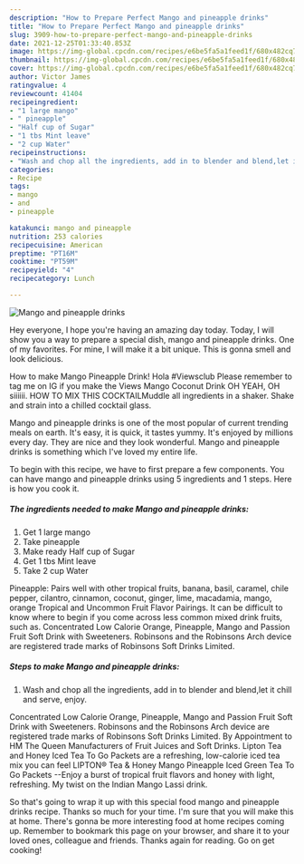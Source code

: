 ```yaml
---
description: "How to Prepare Perfect Mango and pineapple drinks"
title: "How to Prepare Perfect Mango and pineapple drinks"
slug: 3909-how-to-prepare-perfect-mango-and-pineapple-drinks
date: 2021-12-25T01:33:40.853Z
image: https://img-global.cpcdn.com/recipes/e6be5fa5a1feed1f/680x482cq70/mango-and-pineapple-drinks-recipe-main-photo.jpg
thumbnail: https://img-global.cpcdn.com/recipes/e6be5fa5a1feed1f/680x482cq70/mango-and-pineapple-drinks-recipe-main-photo.jpg
cover: https://img-global.cpcdn.com/recipes/e6be5fa5a1feed1f/680x482cq70/mango-and-pineapple-drinks-recipe-main-photo.jpg
author: Victor James
ratingvalue: 4
reviewcount: 41404
recipeingredient:
- "1 large mango"
- " pineapple"
- "Half cup of Sugar"
- "1 tbs Mint leave"
- "2 cup Water"
recipeinstructions:
- "Wash and chop all the ingredients, add in to blender and blend,let it chill and serve, enjoy."
categories:
- Recipe
tags:
- mango
- and
- pineapple

katakunci: mango and pineapple 
nutrition: 253 calories
recipecuisine: American
preptime: "PT16M"
cooktime: "PT59M"
recipeyield: "4"
recipecategory: Lunch

---
```



![Mango and pineapple drinks](https://img-global.cpcdn.com/recipes/e6be5fa5a1feed1f/680x482cq70/mango-and-pineapple-drinks-recipe-main-photo.jpg)

Hey everyone, I hope you're having an amazing day today. Today, I will show you a way to prepare a special dish, mango and pineapple drinks. One of my favorites. For mine, I will make it a bit unique. This is gonna smell and look delicious.

How to make Mango Pineapple Drink! Hola #Viewsclub Please remember to tag me on IG if you make the Views Mango Coconut Drink OH YEAH, OH siiiiii. HOW TO MIX THIS COCKTAILMuddle all ingredients in a shaker. Shake and strain into a chilled cocktail glass.

Mango and pineapple drinks is one of the most popular of current trending meals on earth. It's easy, it is quick, it tastes yummy. It's enjoyed by millions every day. They are nice and they look wonderful. Mango and pineapple drinks is something which I've loved my entire life.


To begin with this recipe, we have to first prepare a few components. You can have mango and pineapple drinks using 5 ingredients and 1 steps. Here is how you cook it.

<!--inarticleads1-->

##### The ingredients needed to make Mango and pineapple drinks:

1. Get 1 large mango
1. Take  pineapple
1. Make ready Half cup of Sugar
1. Get 1 tbs Mint leave
1. Take 2 cup Water


Pineapple: Pairs well with other tropical fruits, banana, basil, caramel, chile pepper, cilantro, cinnamon, coconut, ginger, lime, macadamia, mango, orange Tropical and Uncommon Fruit Flavor Pairings. It can be difficult to know where to begin if you come across less common mixed drink fruits, such as. Concentrated Low Calorie Orange, Pineapple, Mango and Passion Fruit Soft Drink with Sweeteners. Robinsons and the Robinsons Arch device are registered trade marks of Robinsons Soft Drinks Limited. 

<!--inarticleads2-->

##### Steps to make Mango and pineapple drinks:

1. Wash and chop all the ingredients, add in to blender and blend,let it chill and serve, enjoy.


Concentrated Low Calorie Orange, Pineapple, Mango and Passion Fruit Soft Drink with Sweeteners. Robinsons and the Robinsons Arch device are registered trade marks of Robinsons Soft Drinks Limited. By Appointment to HM The Queen Manufacturers of Fruit Juices and Soft Drinks. Lipton Tea and Honey Iced Tea To Go Packets are a refreshing, low-calorie iced tea mix you can feel LIPTON® Tea &amp; Honey Mango Pineapple Iced Green Tea To Go Packets --Enjoy a burst of tropical fruit flavors and honey with light, refreshing. My twist on the Indian Mango Lassi drink. 

So that's going to wrap it up with this special food mango and pineapple drinks recipe. Thanks so much for your time. I'm sure that you will make this at home. There's gonna be more interesting food at home recipes coming up. Remember to bookmark this page on your browser, and share it to your loved ones, colleague and friends. Thanks again for reading. Go on get cooking!
